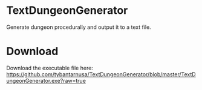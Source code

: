 # TextDungeonGenerator
Generate dungeon procedurally and output it to a text file.

# Download
Download the executable file here:
https://github.com/tybantarnusa/TextDungeonGenerator/blob/master/TextDungeonGenerator.exe?raw=true
